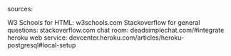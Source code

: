 sources:

W3 Schools for HTML: w3schools.com
Stackoverflow for general questions: stackoverflow.com
chat room: deadsimplechat.com/#integrate
heroku web service: devcenter.heroku.com/articles/heroku-postgresql#local-setup